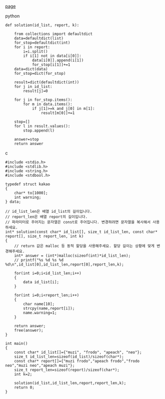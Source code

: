 [page](https://programmers.co.kr/learn/courses/30/lessons/92334)

python

    def solution(id_list, report, k):

        from collections import defaultdict
        data=defaultdict(list)
        for_stop=defaultdict(int)
        for i in report:
            i=i.split()
            if i[1] not in data[i[0]]:
                data[i[0]].append(i[1])
                for_stop[i[1]]+=1
        data=dict(data)
        for_stop=dict(for_stop)

        result=dict(defaultdict(int))
        for j in id_list:
            result[j]=0

        for j in for_stop.items():
            for m in data.items():
                if j[1]>=k and j[0] in m[1]:
                    result[m[0]]+=1

        stop=[]
        for l in result.values():
            stop.append(l)

        answer=stop
        return answer

c

    #include <stdio.h>
    #include <stdlib.h>
    #include <string.h>
    #include <stdbool.h>

    typedef struct kakao
    {
        char* to[1000];
        int warning;
    } data;

    // id_list_len은 배열 id_list의 길이입니다.
    // report_len은 배열 report의 길이입니다.
    // 파라미터로 주어지는 문자열은 const로 주어집니다. 변경하려면 문자열을 복사해서 사용하세요.
    int* solution(const char* id_list[], size_t id_list_len, const char* report[], size_t report_len, int k)
    {
        // return 값은 malloc 등 동적 할당을 사용해주세요. 할당 길이는 상황에 맞게 변경해주세요.
        int* answer = (int*)malloc(sizeof(int)*id_list_len);
        // printf("%s %d %s %d %d\n",id_list[0],id_list_len,report[0],report_len,k);

        for(int i=0;i<id_list_len;i++)
        {
            data id_list[i];
        }

        for(int i=0;i<report_len;i++)
        {
            char name[10];
            strcpy(name,report[i]);
            name.warning=1;
        }

        return answer;
        free(answer);
    }

    int main()
    {
        const char* id_list[]={"muzi", "frodo", "apeach", "neo"};
        size_t id_list_len=sizeof(id_list)/sizeof(char*);
        const char* report[]={"muzi frodo","apeach frodo","frodo neo","muzi neo","apeach muzi"};
        size_t report_len=sizeof(report)/sizeof(char*);
        int k=2;

        solution(id_list,id_list_len,report,report_len,k);
        return 0;
    }
